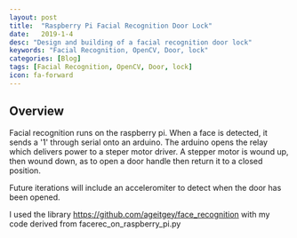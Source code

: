```yaml
---
layout: post
title:  "Raspberry Pi Facial Recognition Door Lock"
date:   2019-1-4
desc: "Design and building of a facial recognition door lock"
keywords: "Facial Recognition, OpenCV, Door, lock"
categories: [Blog]
tags: [Facial Recognition, OpenCV, Door, lock]
icon: fa-forward
---
```


## Overview
Facial recognition runs on the raspberry pi. When a face is detected, it sends a '1' through serial onto an arduino. The arduino opens the relay which delivers power to a steper motor driver. A stepper motor is wound up, then wound down, as to open a door handle then return it to a closed position. 

Future iterations will include an acceleromiter to detect when the door has been opened. 

I used the library https://github.com/ageitgey/face_recognition with my code derived from facerec_on_raspberry_pi.py 

